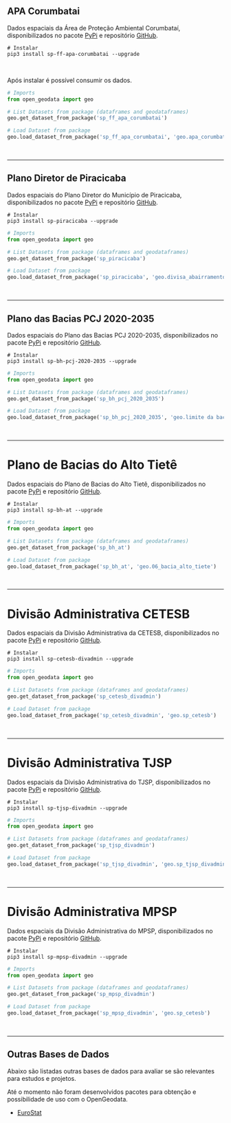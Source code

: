 ## APA Corumbatai


Dados espaciais da Área de Proteção Ambiental Corumbataí, disponibilizados no
pacote [PyPi](https://pypi.org/project/sp-ff-apa-corumbatai/) e
repositório [GitHub](https://github.com/open-geodata/sp_ff_apa-corumbatai).

```shell
# Instalar
pip3 install sp-ff-apa-corumbatai --upgrade
```

<br>

Após instalar é possível consumir os dados.

```python
# Imports
from open_geodata import geo

# List Datasets from package (dataframes and geodataframes)
geo.get_dataset_from_package('sp_ff_apa_corumbatai')

# Load Dataset from package
geo.load_dataset_from_package('sp_ff_apa_corumbatai', 'geo.apa_corumbatai_geologia')
```

<br>


-----


## Plano Diretor de Piracicaba


Dados espaciais do Plano Diretor do Município de Piracicaba, disponibilizados no
pacote [PyPi](https://pypi.org/project/sp-piracicaba/) e
repositório [GitHub](https://github.com/open-geodata/sp_piracicaba).

```shell
# Instalar
pip3 install sp-piracicaba --upgrade
```

```python
# Imports
from open_geodata import geo

# List Datasets from package (dataframes and geodataframes)
geo.get_dataset_from_package('sp_piracicaba')

# Load Dataset from package
geo.load_dataset_from_package('sp_piracicaba', 'geo.divisa_abairramento')
```

<br>


-----


## Plano das Bacias PCJ 2020-2035


Dados espaciais do Plano das Bacias PCJ 2020-2035, disponibilizados no
pacote [PyPi](https://pypi.org/project/sp-bh-pcj-2020-2035/) e
repositório [GitHub](https://github.com/open-geodata/sp_bh_pcj-2020-2035).

```shell
# Instalar
pip3 install sp-bh-pcj-2020-2035 --upgrade
```

```python
# Imports
from open_geodata import geo

# List Datasets from package (dataframes and geodataframes)
geo.get_dataset_from_package('sp_bh_pcj_2020_2035')

# Load Dataset from package
geo.load_dataset_from_package('sp_bh_pcj_2020_2035', 'geo.limite da bacia pcj - poligonos')
```

<br>


-----


# Plano de Bacias do Alto Tietê


Dados espaciais do Plano de Bacias do Alto Tietê, disponibilizados no
pacote [PyPi](https://pypi.org/project/sp-bh-at/) e
repositório [GitHub](https://github.com/open-geodata/sp_bh_at).

```shell
# Instalar
pip3 install sp-bh-at --upgrade
```

```python
# Imports
from open_geodata import geo

# List Datasets from package (dataframes and geodataframes)
geo.get_dataset_from_package('sp_bh_at')

# Load Dataset from package
geo.load_dataset_from_package('sp_bh_at', 'geo.06_bacia_alto_tiete')
```

<br>


-----


# Divisão Administrativa CETESB


Dados espaciais da Divisão Administrativa da CETESB, disponibilizados no
pacote [PyPi](https://pypi.org/project/sp-cetesb-divadmin/) e
repositório [GitHub](https://github.com/open-geodata/sp_cetesb_divadmin).

```shell
# Instalar
pip3 install sp-cetesb-divadmin --upgrade
```

```python
# Imports
from open_geodata import geo

# List Datasets from package (dataframes and geodataframes)
geo.get_dataset_from_package('sp_cetesb_divadmin')

# Load Dataset from package
geo.load_dataset_from_package('sp_cetesb_divadmin', 'geo.sp_cetesb')
```

<br>


-----


# Divisão Administrativa TJSP


Dados espaciais da Divisão Administrativa do TJSP, disponibilizados no
pacote [PyPi](https://pypi.org/project/sp-tjsp-divadmin/) e
repositório [GitHub](https://github.com/open-geodata/sp_tjsp_divadmin).

```shell
# Instalar
pip3 install sp-tjsp-divadmin --upgrade
```

```python
# Imports
from open_geodata import geo

# List Datasets from package (dataframes and geodataframes)
geo.get_dataset_from_package('sp_tjsp_divadmin')

# Load Dataset from package
geo.load_dataset_from_package('sp_tjsp_divadmin', 'geo.sp_tjsp_divadmin')
```

<br>

------


# Divisão Administrativa MPSP


Dados espaciais da Divisão Administrativa do MPSP, disponibilizados no
pacote [PyPi](https://pypi.org/project/sp-mpsp-divadmin/) e
repositório [GitHub](https://github.com/open-geodata/sp_mpsp_divadmin/).

```shell
# Instalar
pip3 install sp-mpsp-divadmin --upgrade
```

```python
# Imports
from open_geodata import geo

# List Datasets from package (dataframes and geodataframes)
geo.get_dataset_from_package('sp_mpsp_divadmin')

# Load Dataset from package
geo.load_dataset_from_package('sp_mpsp_divadmin', 'geo.sp_cetesb')
```

<br>

------


## Outras Bases de Dados


Abaixo são listadas outras bases de dados para avaliar se são relevantes para estudos e projetos.

Até o momento não foram desenvolvidos pacotes para obtenção e possibilidade de uso com o OpenGeodata.

- [EuroStat](https://ec.europa.eu/eurostat/web/main/home)